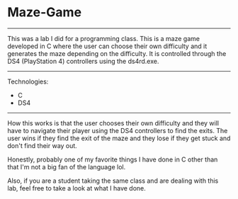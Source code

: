# Maze-Game
___________________

This was a lab I did for a programming class.
This is a maze game developed in C where the user can choose their own difficulty and it generates the maze depending on the difficulty.
It is controlled through the DS4 (PlayStation 4) controllers using the ds4rd.exe.
______________________
Technologies:

- C
- DS4
________________________

How this works is that the user chooses their own difficulty and they will have to navigate their player using the DS4 controllers to find the exits. The user wins
if they find the exit of the maze and they lose if they get stuck and don't find their way out. 

Honestly, probably one of my favorite things I have done in C other than that I'm not a big fan of the language lol. 

Also, if you are a student taking the same class and are dealing with this lab, feel free to take a look at what I have done.


